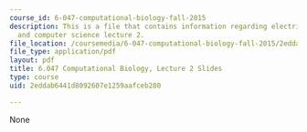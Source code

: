 ```yaml
---
course_id: 6-047-computational-biology-fall-2015
description: This is a file that contains information regarding electrical engineering
  and computer science lecture 2.
file_location: /coursemedia/6-047-computational-biology-fall-2015/2eddab6441d8092607e1259aafceb280_MIT6_047F15_Lecture02.pdf
file_type: application/pdf
layout: pdf
title: 6.047 Computational Biology, Lecture 2 Slides
type: course
uid: 2eddab6441d8092607e1259aafceb280

---
```

None